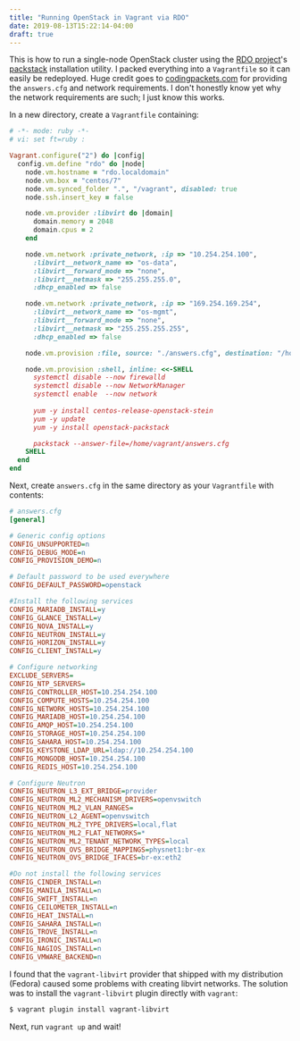 ```yaml
---
title: "Running OpenStack in Vagrant via RDO"
date: 2019-08-13T15:22:14-04:00
draft: true
---
```


This is how to run a single-node OpenStack cluster using the [RDO project](https://rdoproject.org)'s
[packstack](https://rdoproject.org/install/packstack/) installation utility.
I packed everything into a `Vagrantfile` so it can easily be redeployed.
Huge credit goes to [codingpackets.com](https://codingpackets.com) for
providing the `answers.cfg` and network requirements. I don't honestly know
yet why the network requirements are such; I just know this works.

In a new directory, create a `Vagrantfile` containing:

```ruby
# -*- mode: ruby -*-
# vi: set ft=ruby :

Vagrant.configure("2") do |config|
  config.vm.define "rdo" do |node|
    node.vm.hostname = "rdo.localdomain"
    node.vm.box = "centos/7"
    node.vm.synced_folder ".", "/vagrant", disabled: true
    node.ssh.insert_key = false

    node.vm.provider :libvirt do |domain|
      domain.memory = 2048
      domain.cpus = 2
    end

    node.vm.network :private_network, :ip => "10.254.254.100",
      :libvirt__network_name => "os-data",
      :libvirt__forward_mode => "none",
      :libvirt__netmask => "255.255.255.0",
      :dhcp_enabled => false

    node.vm.network :private_network, :ip => "169.254.169.254",
      :libvirt__network_name => "os-mgmt",
      :libvirt__forward_mode => "none",
      :libvirt__netmask => "255.255.255.255",
      :dhcp_enabled => false

    node.vm.provision :file, source: "./answers.cfg", destination: "/home/vagrant/answers.cfg"

    node.vm.provision :shell, inline: <<-SHELL
      systemctl disable --now firewalld
      systemctl disable --now NetworkManager
      systemctl enable  --now network
      
      yum -y install centos-release-openstack-stein
      yum -y update
      yum -y install openstack-packstack

      packstack --answer-file=/home/vagrant/answers.cfg
    SHELL
  end
end
```

Next, create `answers.cfg` in the same directory as your `Vagrantfile` with
contents:

```ini
# answers.cfg
[general]

# Generic config options
CONFIG_UNSUPPORTED=n
CONFIG_DEBUG_MODE=n
CONFIG_PROVISION_DEMO=n

# Default password to be used everywhere
CONFIG_DEFAULT_PASSWORD=openstack

#Install the following services
CONFIG_MARIADB_INSTALL=y
CONFIG_GLANCE_INSTALL=y
CONFIG_NOVA_INSTALL=y
CONFIG_NEUTRON_INSTALL=y
CONFIG_HORIZON_INSTALL=y
CONFIG_CLIENT_INSTALL=y

# Configure networking
EXCLUDE_SERVERS=
CONFIG_NTP_SERVERS=
CONFIG_CONTROLLER_HOST=10.254.254.100
CONFIG_COMPUTE_HOSTS=10.254.254.100
CONFIG_NETWORK_HOSTS=10.254.254.100
CONFIG_MARIADB_HOST=10.254.254.100
CONFIG_AMQP_HOST=10.254.254.100
CONFIG_STORAGE_HOST=10.254.254.100
CONFIG_SAHARA_HOST=10.254.254.100
CONFIG_KEYSTONE_LDAP_URL=ldap://10.254.254.100
CONFIG_MONGODB_HOST=10.254.254.100
CONFIG_REDIS_HOST=10.254.254.100

# Configure Neutron
CONFIG_NEUTRON_L3_EXT_BRIDGE=provider
CONFIG_NEUTRON_ML2_MECHANISM_DRIVERS=openvswitch
CONFIG_NEUTRON_ML2_VLAN_RANGES=
CONFIG_NEUTRON_L2_AGENT=openvswitch
CONFIG_NEUTRON_ML2_TYPE_DRIVERS=local,flat
CONFIG_NEUTRON_ML2_FLAT_NETWORKS=*
CONFIG_NEUTRON_ML2_TENANT_NETWORK_TYPES=local
CONFIG_NEUTRON_OVS_BRIDGE_MAPPINGS=physnet1:br-ex
CONFIG_NEUTRON_OVS_BRIDGE_IFACES=br-ex:eth2

#Do not install the following services
CONFIG_CINDER_INSTALL=n
CONFIG_MANILA_INSTALL=n
CONFIG_SWIFT_INSTALL=n
CONFIG_CEILOMETER_INSTALL=n
CONFIG_HEAT_INSTALL=n
CONFIG_SAHARA_INSTALL=n
CONFIG_TROVE_INSTALL=n
CONFIG_IRONIC_INSTALL=n
CONFIG_NAGIOS_INSTALL=n
CONFIG_VMWARE_BACKEND=n
```

I found that the `vagrant-libvirt` provider that shipped with my distribution
(Fedora) caused some problems with creating libvirt networks. The solution
was to install the `vagrant-libvirt` plugin directly with `vagrant`:

```bash
$ vagrant plugin install vagrant-libvirt
```

Next, run `vagrant up` and wait!